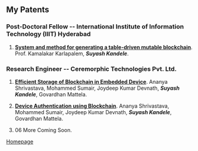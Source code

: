 <!--- load your font awesome icons for Font Awesome 5 --->
<link rel="stylesheet" href="https://maxcdn.bootstrapcdn.com/font-awesome/4.7.0/css/font-awesome.min.css">
<!--- load the theme js script after markdown-editor.min.js --->
<script src="/path/to/js/themes/fa5/theme.js"></script>
<link rel="stylesheet" href="https://cdn.rawgit.com/jpswalsh/academicons/master/css/academicons.min.css">

## My Patents

### Post-Doctoral Fellow -- International Institute of Information Technology (IIIT) Hyderabad

1. [**System and method for generating a table-driven mutable blockchain**](https://patents.google.com/patent/US20230129227A1/en). Prof. Kamalakar Karlapalem, _**Suyash Kandele**_.

### Research Engineer -- Ceremorphic Technologies Pvt. Ltd.

1. [**Efficient Storage of Blockchain in Embedded Device**](https://patents.google.com/patent/US20220417008A1/en). Ananya Shrivastava, Mohammed Sumair, Joydeep Kumar Devnath, _**Suyash Kandele**_, Govardhan Mattela.

1. [**Device Authentication using Blockchain**](https://patents.google.com/patent/US20220417030A1/en). Ananya Shrivastava, Mohammed Sumair, Joydeep Kumar Devnath, _**Suyash Kandele**_, Govardhan Mattela.

1. 06 More Coming Soon.

[<i class="fa fa-arrow-circle-left"></i> Homepage](index)
